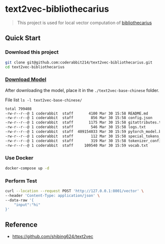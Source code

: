 #  text2vec-bibliothecarius

> This project is used for local vector computation of [bibliothecarius](https://github.com/coderabbit214/bibliothecarius)

## Quick Start

###  Download this project

```bash
git clone git@github.com:coderabbit214/text2vec-bibliothecarius.git
cd text2vec-bibliothecarius
```

### [Download Model](https://huggingface.co/shibing624/text2vec-base-chinese/tree/main)

After downloading the model, place it in the `./text2vec-base-chinese` folder.

File list `ls -l text2vec-base-chinese/`

```bash
total 799408
-rw-r--r--@ 1 coderabbit  staff       4100 Mar 30 15:58 README.md
-rw-r--r--@ 1 coderabbit  staff        856 Mar 30 15:58 config.json
-rw-r--r--@ 1 coderabbit  staff       1175 Mar 30 15:58 gitattributes.txt
-rw-r--r--@ 1 coderabbit  staff        546 Mar 30 15:58 logs.txt
-rw-r--r--@ 1 coderabbit  staff  409154033 Mar 30 15:59 pytorch_model.bin
-rw-r--r--@ 1 coderabbit  staff        112 Mar 30 15:58 special_tokens_map.json
-rw-r--r--@ 1 coderabbit  staff        319 Mar 30 15:58 tokenizer_config.json
-rw-r--r--@ 1 coderabbit  staff     109540 Mar 30 15:59 vocab.txt
```

### Use Docker

```bash
docker-compose up -d
```

### Perform Test

```bash
curl --location --request POST 'http://127.0.0.1:8001/vector' \
--header 'Content-Type: application/json' \
--data-raw '{
    "input":"hi"
}'
```

## Reference

- https://github.com/shibing624/text2vec
